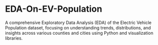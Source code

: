# EDA-On-EV-Population
A comprehensive Exploratory Data Analysis (EDA) of the Electric Vehicle Population dataset, focusing on understanding trends, distributions, and insights across various counties and cities using Python and visualization libraries.
